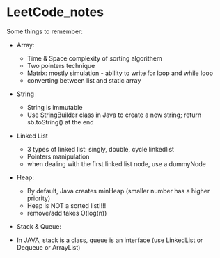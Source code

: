 # LeetCode_notes

Some things to remember:

- Array:
  - Time & Space complexity of sorting algorithem
  - Two pointers technique
  - Matrix: mostly simulation - ability to write for loop and while loop
  - converting between list and static array
  
- String
  - String is immutable
  - Use StringBuilder class in Java to create a new string; return sb.toString() at the end
  
- Linked List
  - 3 types of linked list: singly, double, cycle linkedlist
  - Pointers manipulation
  - when dealing with the first linked list node, use a dummyNode
 
- Heap:
  - By default, Java creates minHeap (smaller number has a higher priority)
  - Heap is NOT a sorted list!!!!
  - remove/add takes O(log(n))

 - Stack & Queue:
  - In JAVA, stack is a class, queue is an interface (use LinkedList or Dequeue or ArrayList)
